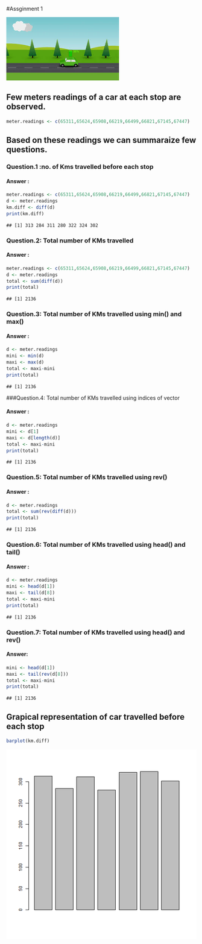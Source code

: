 #Assginment 1 


![Car travelling on a road](image.jpg)

## Few meters readings of a car at each stop are observed.
 


```r
meter.readings <- c(65311,65624,65908,66219,66499,66821,67145,67447)
```
## Based on these readings we can summaraize few questions.

### Question.1 :no. of Kms travelled before each stop
#### Answer :


```r
meter.readings <- c(65311,65624,65908,66219,66499,66821,67145,67447)
d <- meter.readings
km.diff <- diff(d)
print(km.diff)
```

```
## [1] 313 284 311 280 322 324 302
```

### Question.2: Total number of KMs travelled 
#### Answer :


```r
meter.readings <- c(65311,65624,65908,66219,66499,66821,67145,67447)
d <- meter.readings
total <- sum(diff(d))
print(total)
```

```
## [1] 2136
```

### Question.3: Total number of KMs travelled using min() and max()
#### Answer :


```r
d <- meter.readings
mini <- min(d)
maxi <- max(d)
total <- maxi-mini
print(total)
```

```
## [1] 2136
```

###Question.4: Total number of KMs travelled using indices of vector
#### Answer :


```r
d <- meter.readings
mini <- d[1]
maxi <- d[length(d)]
total <- maxi-mini
print(total)
```

```
## [1] 2136
```

### Question.5: Total number of KMs travelled using rev()
#### Answer :


```r
d <- meter.readings
total <- sum(rev(diff(d)))
print(total)
```

```
## [1] 2136
```

### Question.6: Total number of KMs travelled using head() and tail()
#### Answer :


```r
d <- meter.readings
mini <- head(d[1])
maxi <- tail(d[8])
total <- maxi-mini
print(total)
```

```
## [1] 2136
```

### Question.7: Total number of KMs travelled using head() and rev()
#### Answer:


```r
mini <- head(d[1])
maxi <- tail(rev(d[8]))
total <- maxi-mini
print(total)
```

```
## [1] 2136
```

## Grapical representation of car travelled before each stop



```r
barplot(km.diff)
```

![plot of chunk unnamed-chunk-9](figure/unnamed-chunk-9-1.png)

